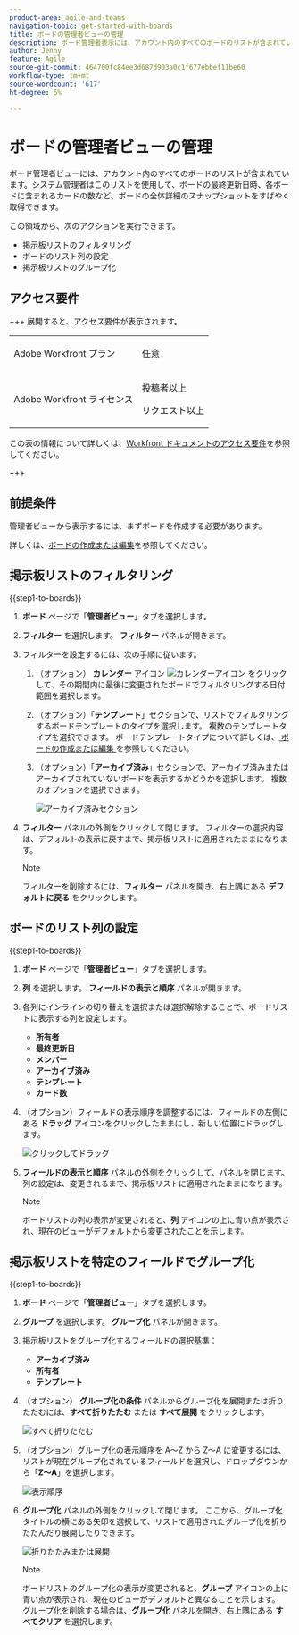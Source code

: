 ```yaml
---
product-area: agile-and-teams
navigation-topic: get-started-with-boards
title: ボードの管理者ビューの管理
description: ボード管理者表示には、アカウント内のすべてのボードのリストが含まれています。システム管理者はこれを使用して、ボードの詳細全体のクイックスナップショットを取得できます。
author: Jenny
feature: Agile
source-git-commit: 464700fc84ee3d687d903a0c1f677ebbef11be60
workflow-type: tm+mt
source-wordcount: '617'
ht-degree: 6%

---
```


# ボードの管理者ビューの管理

ボード管理者ビューには、アカウント内のすべてのボードのリストが含まれています。システム管理者はこのリストを使用して、ボードの最終更新日時、各ボードに含まれるカードの数など、ボードの全体詳細のスナップショットをすばやく取得できます。

この領域から、次のアクションを実行できます。

* 掲示板リストのフィルタリング
* ボードのリスト列の設定
* 掲示板リストのグループ化

## アクセス要件

+++ 展開すると、アクセス要件が表示されます。

<table style="table-layout:auto"> 
 <col> 
 </col> 
 <col> 
 </col> 
 <tbody> 
  <tr> 
   <td role="rowheader">Adobe Workfront プラン</td> 
   <td> <p>任意</p> </td> 
  </tr> 
  <tr> 
   <td role="rowheader">Adobe Workfront ライセンス</td> 
   <td> <p>投稿者以上 </p>
        <p> リクエスト以上 </p></td> 
  </tr> 
 </tbody> 
</table>

この表の情報について詳しくは、[Workfront ドキュメントのアクセス要件](/help/quicksilver/administration-and-setup/add-users/access-levels-and-object-permissions/access-level-requirements-in-documentation.md)を参照してください。

+++

## 前提条件

管理者ビューから表示するには、まずボードを作成する必要があります。

詳しくは、[ボードの作成または編集](/help/quicksilver/agile/get-started-with-boards/create-edit-board.md)を参照してください。

## 掲示板リストのフィルタリング

{{step1-to-boards}}

1. **ボード** ページで「**管理者ビュー**」タブを選択します。

1. **フィルター** を選択します。 **フィルター** パネルが開きます。

1. フィルターを設定するには、次の手順に従います。

   1. （オプション） **カレンダー** アイコン ![ カレンダーアイコン ](assets/calendar-icon.png) をクリックして、その期間内に最後に変更されたボードでフィルタリングする日付範囲を選択します。

   1. （オプション）「**テンプレート**」セクションで、リストでフィルタリングするボードテンプレートのタイプを選択します。 複数のテンプレートタイプを選択できます。
ボードテンプレートタイプについて詳しくは、[ ボードの作成または編集 ](/help/quicksilver/agile/get-started-with-boards/create-edit-board.md) を参照してください。

   1. （オプション）「**アーカイブ済み**」セクションで、アーカイブ済みまたはアーカイブされていないボードを表示するかどうかを選択します。 複数のオプションを選択できます。

      ![ アーカイブ済みセクション ](assets/is-archived-section.png)

1. **フィルター** パネルの外側をクリックして閉じます。 フィルターの選択内容は、デフォルトの表示に戻すまで、掲示板リストに適用されたままになります。

   >[!NOTE]
   >
   >フィルターを削除するには、**フィルター** パネルを開き、右上隅にある **デフォルトに戻る** をクリックします。

## ボードのリスト列の設定

{{step1-to-boards}}

1. **ボード** ページで「**管理者ビュー**」タブを選択します。

1. **列** を選択します。 **フィールドの表示と順序** パネルが開きます。

1. 各列にインラインの切り替えを選択または選択解除することで、ボードリストに表示する列を設定します。

   * **所有者**
   * **最終更新日**
   * **メンバー**
   * **アーカイブ済み**
   * **テンプレート**
   * **カード数**

1. （オプション）フィールドの表示順序を調整するには、フィールドの左側にある **ドラッグ** アイコンをクリックしたままにし、新しい位置にドラッグします。

   ![ クリックしてドラッグ ](assets/click-and-drag.png)

1. **フィールドの表示と順序** パネルの外側をクリックして、パネルを閉じます。 列の設定は、変更されるまで、掲示板リストに適用されたままになります。

   >[!NOTE]
   >
   > ボードリストの列の表示が変更されると、**列** アイコンの上に青い点が表示され、現在のビューがデフォルトから変更されたことを示します。

## 掲示板リストを特定のフィールドでグループ化

{{step1-to-boards}}

1. **ボード** ページで「**管理者ビュー**」タブを選択します。

1. **グループ** を選択します。 **グループ化** パネルが開きます。

1. 掲示板リストをグループ化するフィールドの選択基準：

   * **アーカイブ済み**
   * **所有者**
   * **テンプレート**

1. （オプション） **グループ化の条件** パネルからグループ化を展開または折りたたむには、**すべて折りたたむ** または **すべて展開** をクリックします。

   ![ すべて折りたたむ ](assets/collapse-all.png)

1. （オプション）グループ化の表示順序を A～Z から Z～A に変更するには、リストが現在グループ化されているフィールドを選択し、ドロップダウンから「**Z～A**」を選択します。

   ![ 表示順序 ](assets/display-by-order.png)

1. **グループ化** パネルの外側をクリックして閉じます。 ここから、グループ化タイトルの横にある矢印を選択して、リストで適用されたグループ化を折りたたんだり展開したりできます。

   ![ 折りたたみまたは展開 ](assets/collapse-or-expand.png)

   >[!NOTE]
   >   
   >ボードリストのグループ化の表示が変更されると、**グループ** アイコンの上に青い点が表示され、現在のビューがデフォルトと異なることを示します。<br>
   >グループ化を削除する場合は、**グループ化** パネルを開き、右上隅にある **すべてクリア** を選択します。
